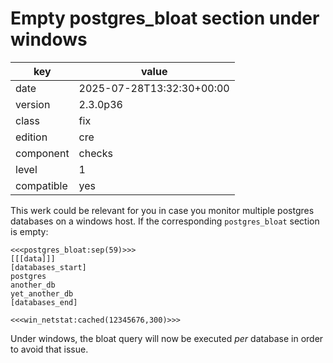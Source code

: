 [//]: # (werk v2)
# Empty postgres_bloat section under windows

key        | value
---------- | ---
date       | 2025-07-28T13:32:30+00:00
version    | 2.3.0p36
class      | fix
edition    | cre
component  | checks
level      | 1
compatible | yes

This werk could be relevant for you in case you monitor multiple postgres databases on a windows host.
If the corresponding `postgres_bloat` section is empty:
```
<<<postgres_bloat:sep(59)>>>
[[[data]]]
[databases_start]
postgres
another_db
yet_another_db
[databases_end]

<<<win_netstat:cached(12345676,300)>>>
```

Under windows, the bloat query will now be executed _per_ database in order to avoid that issue.
